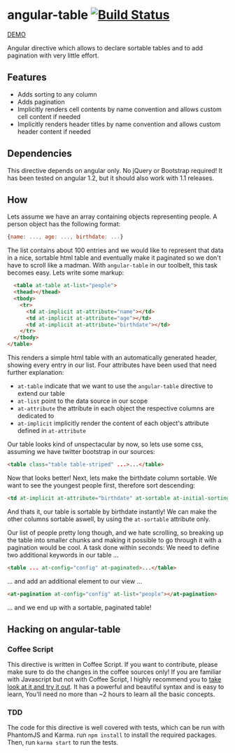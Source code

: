 # angular-table [![Build Status](https://travis-ci.org/samu/angular-table.png?branch=master)](https://travis-ci.org/samu/angular-table)

[DEMO](http://samu.github.io/angular-table/examples.html)

Angular directive which allows to declare sortable tables and to add
pagination with very little effort.

## Features
  * Adds sorting to any column
  * Adds pagination
  * Implicitly renders cell contents by name convention and allows custom cell content if needed
  * Implicitly renders header titles by name convention and allows custom header content if needed

## Dependencies
This directive depends on angular only. No jQuery or Bootstrap required! It has been
tested on angular 1.2, but it should also work with 1.1 releases.

## How
Lets assume we have an array containing objects representing people. A person object has the
following format:

```javascript
{name: ..., age: ..., birthdate: ...}
```

The list contains about 100 entries and we would like to represent that data in a nice, sortable
html table and eventually make it paginated so we don't have to scroll like a madman. With
`angular-table` in our toolbelt, this task becomes easy. Lets write some markup:

```html
  <table at-table at-list="people">
  <thead></thead>
  <tbody>
    <tr>
      <td at-implicit at-attribute="name"></td>
      <td at-implicit at-attribute="age"></td>
      <td at-implicit at-attribute="birthdate"></td>
    </tr>
  </tbody>
</table>
```

This renders a simple html table with an automatically generated header, showing every entry in
our list. Four attributes have been used that need further explanation:

  * `at-table` indicate that we want to use the `angular-table` directive to extend
  our table
  * `at-list` point to the data source in our scope
  * `at-attribute` the attribute in each object the respective columns are dedicated to
  * `at-implicit` implicitly render the content of each object's attribute defined in `at-attribute`

Our table looks kind of unspectacular by now, so lets use some css, assuming we have twitter
bootstrap in our sources:

```html
<table class="table table-striped" ...>...</table>
```

Now that looks better! Next, lets make the birthdate column sortable. We want to see the
youngest people first, therefore sort descending:

```html
<td at-implicit at-attribute="birthdate" at-sortable at-initial-sorting="desc"></td>
```

And thats it, our table is sortable by birthdate instantly! We can make the other columns
sortable aswell, by using the `at-sortable` attribute only.

Our list of people pretty long though, and we hate scrolling, so breaking up the table into
smaller chunks and making it possible to go through it with a pagination would be cool. A task
done within seconds: We need to define two additional keywords in our table ...

```html
<table ... at-config="config" at-paginated>...</table>
```

... and add an additional element to our view ...

```html
<at-pagination at-config="config" at-list="people"></at-pagination>
```

... and we end up with a sortable, paginated table!

## Hacking on angular-table
### Coffee Script
This directive is written in Coffee Script. If you want to contribute, please make sure to
do the changes in the coffee sources only! If you are familiar with Javascript but not with
Coffee Script, I highly recommend you to [take look at it and try it out](http://coffeescript.org).
It has a powerful and beautiful syntax and is easy to learn, You'll need no more than ~2 hours to learn all the basic concepts.

### TDD
The code for this directive is well covered with tests, which can be run with PhantomJS and
Karma. run `npm install` to install the required packages. Then, run `karma start` to run
the tests.
